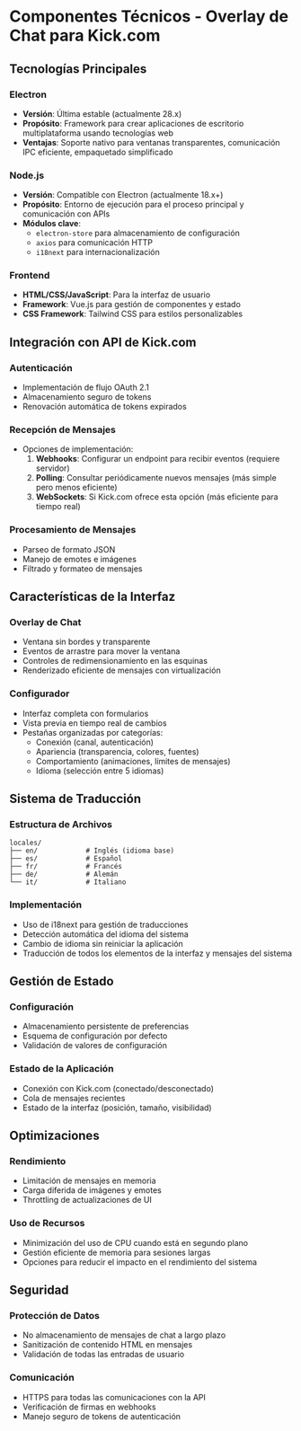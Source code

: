 # Componentes Técnicos - Overlay de Chat para Kick.com

## Tecnologías Principales

### Electron
- **Versión**: Última estable (actualmente 28.x)
- **Propósito**: Framework para crear aplicaciones de escritorio multiplataforma usando tecnologías web
- **Ventajas**: Soporte nativo para ventanas transparentes, comunicación IPC eficiente, empaquetado simplificado

### Node.js
- **Versión**: Compatible con Electron (actualmente 18.x+)
- **Propósito**: Entorno de ejecución para el proceso principal y comunicación con APIs
- **Módulos clave**: 
  - `electron-store` para almacenamiento de configuración
  - `axios` para comunicación HTTP
  - `i18next` para internacionalización

### Frontend
- **HTML/CSS/JavaScript**: Para la interfaz de usuario
- **Framework**: Vue.js para gestión de componentes y estado
- **CSS Framework**: Tailwind CSS para estilos personalizables

## Integración con API de Kick.com

### Autenticación
- Implementación de flujo OAuth 2.1
- Almacenamiento seguro de tokens
- Renovación automática de tokens expirados

### Recepción de Mensajes
- Opciones de implementación:
  1. **Webhooks**: Configurar un endpoint para recibir eventos (requiere servidor)
  2. **Polling**: Consultar periódicamente nuevos mensajes (más simple pero menos eficiente)
  3. **WebSockets**: Si Kick.com ofrece esta opción (más eficiente para tiempo real)

### Procesamiento de Mensajes
- Parseo de formato JSON
- Manejo de emotes e imágenes
- Filtrado y formateo de mensajes

## Características de la Interfaz

### Overlay de Chat
- Ventana sin bordes y transparente
- Eventos de arrastre para mover la ventana
- Controles de redimensionamiento en las esquinas
- Renderizado eficiente de mensajes con virtualización

### Configurador
- Interfaz completa con formularios
- Vista previa en tiempo real de cambios
- Pestañas organizadas por categorías:
  - Conexión (canal, autenticación)
  - Apariencia (transparencia, colores, fuentes)
  - Comportamiento (animaciones, límites de mensajes)
  - Idioma (selección entre 5 idiomas)

## Sistema de Traducción

### Estructura de Archivos
```
locales/
├── en/            # Inglés (idioma base)
├── es/            # Español
├── fr/            # Francés
├── de/            # Alemán
└── it/            # Italiano
```

### Implementación
- Uso de i18next para gestión de traducciones
- Detección automática del idioma del sistema
- Cambio de idioma sin reiniciar la aplicación
- Traducción de todos los elementos de la interfaz y mensajes del sistema

## Gestión de Estado

### Configuración
- Almacenamiento persistente de preferencias
- Esquema de configuración por defecto
- Validación de valores de configuración

### Estado de la Aplicación
- Conexión con Kick.com (conectado/desconectado)
- Cola de mensajes recientes
- Estado de la interfaz (posición, tamaño, visibilidad)

## Optimizaciones

### Rendimiento
- Limitación de mensajes en memoria
- Carga diferida de imágenes y emotes
- Throttling de actualizaciones de UI

### Uso de Recursos
- Minimización del uso de CPU cuando está en segundo plano
- Gestión eficiente de memoria para sesiones largas
- Opciones para reducir el impacto en el rendimiento del sistema

## Seguridad

### Protección de Datos
- No almacenamiento de mensajes de chat a largo plazo
- Sanitización de contenido HTML en mensajes
- Validación de todas las entradas de usuario

### Comunicación
- HTTPS para todas las comunicaciones con la API
- Verificación de firmas en webhooks
- Manejo seguro de tokens de autenticación
